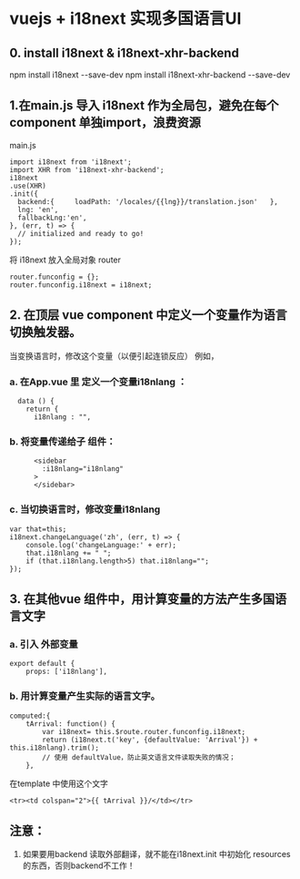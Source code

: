 # vuejs + i18next 实现多国语言UI

## 0. install i18next & i18next-xhr-backend
npm install i18next --save-dev
npm install i18next-xhr-backend --save-dev


## 1.在main.js 导入 i18next 作为全局包，避免在每个component 单独import，浪费资源
main.js

```
import i18next from 'i18next';
import XHR from 'i18next-xhr-backend';
i18next
.use(XHR)
.init({
  backend:{     loadPath: '/locales/{{lng}}/translation.json'   },
  lng: 'en',
  fallbackLng:'en',  
}, (err, t) => {
  // initialized and ready to go!
});
```

将 i18next  放入全局对象 router
```
router.funconfig = {};
router.funconfig.i18next = i18next;
```

## 2. 在顶层 vue component 中定义一个变量作为语言切换触发器。
当变换语言时，修改这个变量（以便引起连锁反应）
例如，
### a. 在App.vue 里 定义一个变量i18nlang ：
```
  data () {
    return {
      i18nlang : "",
```      
### b. 将变量传递给子 组件：
```
      <sidebar 
        :i18nlang="i18nlang"
      >
      </sidebar>        
```

### c. 当切换语言时，修改变量i18nlang
```
var that=this;
i18next.changeLanguage('zh', (err, t) => {
    console.log('changeLanguage:' + err);
    that.i18nlang += " ";
    if (that.i18nlang.length>5) that.i18nlang="";
}); 
```

## 3. 在其他vue 组件中，用计算变量的方法产生多国语言文字
### a. 引入 外部变量
```
export default {
	props: ['i18nlang'],
```

### b. 用计算变量产生实际的语言文字。
```
computed:{
    tArrival: function() {
        var i18next= this.$route.router.funconfig.i18next;
        return (i18next.t('key', {defaultValue: 'Arrival'}) + this.i18nlang).trim();
        // 使用 defaultValue，防止英文语言文件读取失败的情况； 
    },
```    
在template 中使用这个文字
```
<tr><td colspan="2">{{ tArrival }}/</td></tr>
```

## 注意：
1. 如果要用backend 读取外部翻译，就不能在i18next.init 中初始化 resources 的东西，否则backend不工作！
